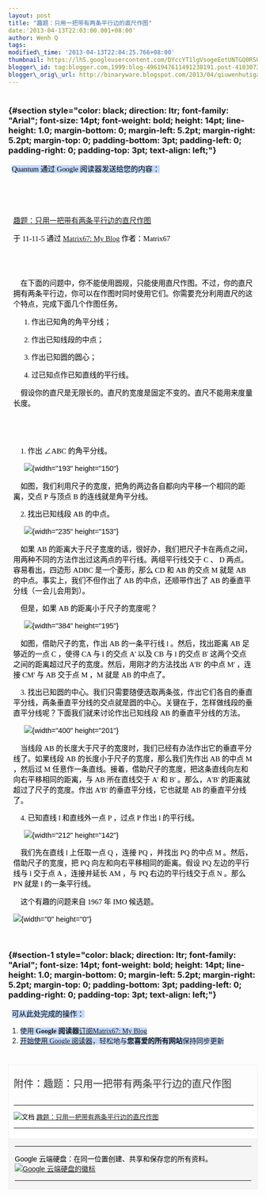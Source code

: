 ```yaml
--- 
layout: post 
title: "趣题：只用一把带有两条平行边的直尺作图" 
date:'2013-04-13T22:03:00.001+08:00' 
author: Wenh Q
tags:
modified\_time: '2013-04-13T22:04:25.766+08:00' 
thumbnail: https://lh5.googleusercontent.com/DYccYT1lgVsogeEetUNTGQ0RSU9gwdkR9c8RqM3fRnUY4wVBs3lNrkTG5qXEOy\_zBqLHGKzU7cBM8h7idNgVIpTPFH0aqPT-7cD4d50PL5btPY9-BkE=s72-c
blogger\_id: tag:blogger.com,1999:blog-4961947611491238191.post-4103073595352627194
blogger\_orig\_url: http://binaryware.blogspot.com/2013/04/qiuwenhutigatbloggercom\_13.html
---
```


<div
style="color: black; direction: ltr; font-family: &quot;Arial&quot;; font-size: 11pt; margin-bottom: 0; margin-left: 1.5pt; margin-right: 1.5pt; margin-top: 0; padding-bottom: 0; padding-left: 0; padding-right: 0; padding-top: 0.8pt;">




</div>

<div
style="color: black; direction: ltr; font-family: &quot;Arial&quot;; font-size: 11pt; margin-bottom: 0; margin-left: 0.8pt; margin-right: 0.8pt; margin-top: 0; padding-bottom: 0; padding-left: 0; padding-right: 0; padding-top: 0.8pt;">




</div>

### <span style="background-color: #c3d9ff; font-size: 1pt;"></span> {#section style="color: black; direction: ltr; font-family: "Arial"; font-size: 14pt; font-weight: bold; height: 14pt; line-height: 1.0; margin-bottom: 0; margin-left: 5.2pt; margin-right: 5.2pt; margin-top: 0; padding-bottom: 3pt; padding-left: 0; padding-right: 0; padding-top: 3pt; text-align: left;"}

<div
style="color: black; direction: ltr; font-family: &quot;Arial&quot;; font-size: 11pt; margin-bottom: 0; margin-left: 5.2pt; margin-right: 5.2pt; margin-top: 0; padding: 0;">

<span
style="background-color: #c3d9ff; font-family: &quot;Verdana&quot;;">Quantum
通过 Google 阅读器发送给您的内容：</span>

</div>

<div
style="color: black; direction: ltr; font-family: &quot;Arial&quot;; font-size: 11pt; height: 11pt; margin-bottom: 0; margin-left: 3pt; margin-right: 3pt; margin-top: 0; padding-bottom: 3pt; padding-left: 0; padding-right: 0; padding-top: 3pt;">

<span
style="background-color: #c3d9ff; font-family: &quot;Verdana&quot;;"></span>

</div>

<div
style="color: black; direction: ltr; font-family: &quot;Arial&quot;; font-size: 11pt; margin-bottom: 0; margin-left: 0.8pt; margin-right: 0.8pt; margin-top: 0; padding-bottom: 0; padding-left: 0; padding-right: 0; padding-top: 0.8pt;">




</div>

<div
style="color: black; direction: ltr; font-family: &quot;Arial&quot;; font-size: 11pt; margin-bottom: 0; margin-left: 1.5pt; margin-right: 1.5pt; margin-top: 0; padding-bottom: 0; padding-left: 0; padding-right: 0; padding-top: 0.8pt;">




</div>

<div
style="color: black; direction: ltr; font-family: &quot;Arial&quot;; font-size: 11pt; height: 11pt; margin-bottom: 0; margin-left: 7.5pt; margin-right: 7.5pt; margin-top: 0; padding: 0;">

<span style="background-color: #c3d9ff; font-size: 1pt;"></span>

</div>

<div
style="color: black; direction: ltr; font-family: &quot;Arial&quot;; font-size: 11pt; margin-bottom: 0; margin-left: 7.5pt; margin-right: 7.5pt; margin-top: 0; padding: 0;">

<span
style="color: #0000ee; font-family: &quot;Verdana&quot;; text-decoration: underline;">[趣题：只用一把带有两条平行边的直尺作图](http://www.matrix67.com/blog/archives/4717)</span>

</div>

<div
style="color: black; direction: ltr; font-family: &quot;Arial&quot;; font-size: 11pt; margin-bottom: 0; margin-left: 7.5pt; margin-right: 7.5pt; margin-top: 0; padding-bottom: 8pt; padding-left: 0; padding-right: 0; padding-top: 0;">

<span style="font-family: &quot;Verdana&quot;;">于 11-11-5 通过
</span><span
style="color: #0000ee; font-family: &quot;Verdana&quot;; text-decoration: underline;">[Matrix67:
My Blog](http://www.matrix67.com/blog)</span><span
style="font-family: &quot;Verdana&quot;;"> 作者：Matrix67</span>

</div>

<div
style="color: black; direction: ltr; font-family: &quot;Arial&quot;; font-size: 11pt; height: 11pt; margin-bottom: 0; margin-left: 7.5pt; margin-right: 7.5pt; margin-top: 0; padding: 0;">

<span style="font-family: &quot;Verdana&quot;;"></span>

</div>

<div
style="color: black; direction: ltr; font-family: &quot;Arial&quot;; font-size: 11pt; margin-bottom: 0; margin-left: 7.5pt; margin-right: 7.5pt; margin-top: 0; padding: 0;">

<span
style="font-family: &quot;Verdana&quot;;">    在下面的问题中，你不能使用圆规，只能使用直尺作图。不过，你的直尺拥有两条平行边，你可以在作图时同时使用它们。你需要充分利用直尺的这个特点，完成下面几个作图任务。</span>

</div>

<div
style="color: black; direction: ltr; font-family: &quot;Arial&quot;; font-size: 11pt; margin-bottom: 0; margin-left: 7.5pt; margin-right: 7.5pt; margin-top: 0; padding: 0;">

<span style="font-family: &quot;Verdana&quot;;">      1.
作出已知角的角平分线；</span>

</div>

<div
style="color: black; direction: ltr; font-family: &quot;Arial&quot;; font-size: 11pt; margin-bottom: 0; margin-left: 7.5pt; margin-right: 7.5pt; margin-top: 0; padding: 0;">

<span style="font-family: &quot;Verdana&quot;;">      2.
作出已知线段的中点；</span>

</div>

<div
style="color: black; direction: ltr; font-family: &quot;Arial&quot;; font-size: 11pt; margin-bottom: 0; margin-left: 7.5pt; margin-right: 7.5pt; margin-top: 0; padding: 0;">

<span style="font-family: &quot;Verdana&quot;;">      3.
作出已知圆的圆心；</span>

</div>

<div
style="color: black; direction: ltr; font-family: &quot;Arial&quot;; font-size: 11pt; margin-bottom: 0; margin-left: 7.5pt; margin-right: 7.5pt; margin-top: 0; padding: 0;">

<span style="font-family: &quot;Verdana&quot;;">      4.
过已知点作已知直线的平行线。</span>

</div>

<div
style="color: black; direction: ltr; font-family: &quot;Arial&quot;; font-size: 11pt; margin-bottom: 0; margin-left: 7.5pt; margin-right: 7.5pt; margin-top: 0; padding: 0;">

<span
style="font-family: &quot;Verdana&quot;;">    假设你的直尺是无限长的。直尺的宽度是固定不变的。直尺不能用来度量长度。</span>

</div>

<div
style="color: black; direction: ltr; font-family: &quot;Arial&quot;; font-size: 11pt; height: 11pt; margin-bottom: 0; margin-left: 7.5pt; margin-right: 7.5pt; margin-top: 0; padding: 0;">

<span style="font-family: &quot;Verdana&quot;;"></span>

</div>

<div
style="color: black; direction: ltr; font-family: &quot;Arial&quot;; font-size: 11pt; margin-bottom: 0; margin-left: 7.5pt; margin-right: 7.5pt; margin-top: 0; padding: 0;">




</div>

<div
style="color: black; direction: ltr; font-family: &quot;Arial&quot;; font-size: 11pt; margin-bottom: 0; margin-left: 7.5pt; margin-right: 7.5pt; margin-top: 0; padding: 0;">




</div>

<div
style="color: black; direction: ltr; font-family: &quot;Arial&quot;; font-size: 11pt; margin-bottom: 0; margin-left: 7.5pt; margin-right: 7.5pt; margin-top: 0; padding: 0;">




</div>

<div
style="color: black; direction: ltr; font-family: &quot;Arial&quot;; font-size: 11pt; margin-bottom: 0; margin-left: 7.5pt; margin-right: 7.5pt; margin-top: 0; padding: 0;">




</div>

<div
style="color: black; direction: ltr; font-family: &quot;Arial&quot;; font-size: 11pt; margin-bottom: 0; margin-left: 7.5pt; margin-right: 7.5pt; margin-top: 0; padding: 0;">




</div>

<div
style="color: black; direction: ltr; font-family: &quot;Arial&quot;; font-size: 11pt; margin-bottom: 0; margin-left: 7.5pt; margin-right: 7.5pt; margin-top: 0; padding: 0;">




</div>

<div
style="color: black; direction: ltr; font-family: &quot;Arial&quot;; font-size: 11pt; margin-bottom: 0; margin-left: 7.5pt; margin-right: 7.5pt; margin-top: 0; padding: 0;">

<span style="font-family: &quot;Verdana&quot;;">  </span>

</div>

<div
style="color: black; direction: ltr; font-family: &quot;Arial&quot;; font-size: 11pt; margin-bottom: 0; margin-left: 7.5pt; margin-right: 7.5pt; margin-top: 0; padding: 0;">

<span style="font-family: &quot;Verdana&quot;;">    1. 作出 ∠ABC
的角平分线。</span>

</div>

<div
style="color: black; direction: ltr; font-family: &quot;Arial&quot;; font-size: 11pt; margin-bottom: 0; margin-left: 7.5pt; margin-right: 7.5pt; margin-top: 0; padding: 0;">

<span
style="font-family: &quot;Verdana&quot;;">      </span>![](https://lh5.googleusercontent.com/DYccYT1lgVsogeEetUNTGQ0RSU9gwdkR9c8RqM3fRnUY4wVBs3lNrkTG5qXEOy_zBqLHGKzU7cBM8h7idNgVIpTPFH0aqPT-7cD4d50PL5btPY9-BkE){width="193"
height="150"}

</div>

<div
style="color: black; direction: ltr; font-family: &quot;Arial&quot;; font-size: 11pt; margin-bottom: 0; margin-left: 7.5pt; margin-right: 7.5pt; margin-top: 0; padding: 0;">

<span
style="font-family: &quot;Verdana&quot;;">    如图，我们利用尺子的宽度，把角的两边各自都向内平移一个相同的距离，交点
P 与顶点 B 的连线就是角平分线。</span>

</div>

<div
style="color: black; direction: ltr; font-family: &quot;Arial&quot;; font-size: 11pt; margin-bottom: 0; margin-left: 7.5pt; margin-right: 7.5pt; margin-top: 0; padding: 0;">




</div>

<div
style="color: black; direction: ltr; font-family: &quot;Arial&quot;; font-size: 11pt; margin-bottom: 0; margin-left: 7.5pt; margin-right: 7.5pt; margin-top: 0; padding: 0;">

<span style="font-family: &quot;Verdana&quot;;">    2. 找出已知线段 AB
的中点。</span>

</div>

<div
style="color: black; direction: ltr; font-family: &quot;Arial&quot;; font-size: 11pt; margin-bottom: 0; margin-left: 7.5pt; margin-right: 7.5pt; margin-top: 0; padding: 0;">

<span
style="font-family: &quot;Verdana&quot;;">      </span>![](https://lh6.googleusercontent.com/cnqT8Y3r6LKPoUr1SljONPq7UHe-CDt4FeXzy1KtY4FEWmnCGE5mhX2pBCgHFGYx_BA6AW4VB89roM6Ay8OaTd_YgeWcGwpDVyCMdn5_JuUbCb1QZts){width="235"
height="153"}

</div>

<div
style="color: black; direction: ltr; font-family: &quot;Arial&quot;; font-size: 11pt; margin-bottom: 0; margin-left: 7.5pt; margin-right: 7.5pt; margin-top: 0; padding: 0;">

<span style="font-family: &quot;Verdana&quot;;">    如果 AB
的距离大于尺子宽度的话，很好办，我们把尺子卡在两点之间，用两种不同的方法作出过这两点的平行线。两组平行线交于
C 、 D 两点。容易看出，四边形 ADBC 是一个菱形，那么 CD 和 AB 的交点 M
就是 AB 的中点。事实上，我们不但作出了 AB 的中点，还顺带作出了 AB
的垂直平分线（一会儿会用到）。</span>

</div>

<div
style="color: black; direction: ltr; font-family: &quot;Arial&quot;; font-size: 11pt; margin-bottom: 0; margin-left: 7.5pt; margin-right: 7.5pt; margin-top: 0; padding: 0;">

<span style="font-family: &quot;Verdana&quot;;">    但是，如果 AB
的距离小于尺子的宽度呢？</span>

</div>

<div
style="color: black; direction: ltr; font-family: &quot;Arial&quot;; font-size: 11pt; margin-bottom: 0; margin-left: 7.5pt; margin-right: 7.5pt; margin-top: 0; padding: 0;">

<span
style="font-family: &quot;Verdana&quot;;">      </span>![](https://lh3.googleusercontent.com/MtuiWfcRLM1QfqWrbObArfu4HszvYVRagDZ5ZTYgGTQK2J6-ObAv39RCbORLAKrXkbt9BsKzJnt25w8qNBYRBgIICMOlP1rBh6HTMnKqN5OrA75U1cg){width="384"
height="195"}

</div>

<div
style="color: black; direction: ltr; font-family: &quot;Arial&quot;; font-size: 11pt; margin-bottom: 0; margin-left: 7.5pt; margin-right: 7.5pt; margin-top: 0; padding: 0;">

<span
style="font-family: &quot;Verdana&quot;;">    如图，借助尺子的宽，作出
AB 的一条平行线 l 。然后，找出距离 AB 足够近的一点 C ，使得 CA 与 l
的交点 A' 以及 CB 与 l 的交点 B'
这两个交点之间的距离超过尺子的宽度。然后，用刚才的方法找出 A'B' 的中点
M' ，连接 CM' 与 AB 交于点 M ，M 就是 AB 的中点了。</span>

</div>

<div
style="color: black; direction: ltr; font-family: &quot;Arial&quot;; font-size: 11pt; margin-bottom: 0; margin-left: 7.5pt; margin-right: 7.5pt; margin-top: 0; padding: 0;">




</div>

<div
style="color: black; direction: ltr; font-family: &quot;Arial&quot;; font-size: 11pt; margin-bottom: 0; margin-left: 7.5pt; margin-right: 7.5pt; margin-top: 0; padding: 0;">

<span style="font-family: &quot;Verdana&quot;;">    3.
找出已知圆的中心。我们只需要随便选取两条弦，作出它们各自的垂直平分线，两条垂直平分线的交点就是圆的中心。关键在于，怎样做线段的垂直平分线呢？下面我们就来讨论作出已知线段
AB 的垂直平分线的方法。</span>

</div>

<div
style="color: black; direction: ltr; font-family: &quot;Arial&quot;; font-size: 11pt; margin-bottom: 0; margin-left: 7.5pt; margin-right: 7.5pt; margin-top: 0; padding: 0;">

<span
style="font-family: &quot;Verdana&quot;;">      </span>![](https://lh3.googleusercontent.com/CoXNms7M6sxhNvYiH88agJL2_Kx7ggfjlhIVvpI4e4r7SVT6xtLNXNorwO0uWVsJFP-5ZqIzVqj0DBrzOePKA5EpCSBQAu3DmFjZ0lmfw-LiJQn9pVQ){width="400"
height="201"}

</div>

<div
style="color: black; direction: ltr; font-family: &quot;Arial&quot;; font-size: 11pt; margin-bottom: 0; margin-left: 7.5pt; margin-right: 7.5pt; margin-top: 0; padding: 0;">

<span style="font-family: &quot;Verdana&quot;;">    当线段 AB
的长度大于尺子的宽度时，我们已经有办法作出它的垂直平分线了。如果线段 AB
的长度小于尺子的宽度，那么我们先作出 AB 的中点 M ，然后过 M
任意作一条直线。接着，借助尺子的宽度，把这条直线向左和向右平移相同的距离，与
AB 所在直线交于 A' 和 B' 。那么，A'B' 的距离就超过了尺子的宽度。作出
A'B' 的垂直平分线，它也就是 AB 的垂直平分线了。</span>

</div>

<div
style="color: black; direction: ltr; font-family: &quot;Arial&quot;; font-size: 11pt; margin-bottom: 0; margin-left: 7.5pt; margin-right: 7.5pt; margin-top: 0; padding: 0;">




</div>

<div
style="color: black; direction: ltr; font-family: &quot;Arial&quot;; font-size: 11pt; margin-bottom: 0; margin-left: 7.5pt; margin-right: 7.5pt; margin-top: 0; padding: 0;">

<span style="font-family: &quot;Verdana&quot;;">    4. 已知直线 l
和直线外一点 P ，过点 P 作出 l 的平行线。</span>

</div>

<div
style="color: black; direction: ltr; font-family: &quot;Arial&quot;; font-size: 11pt; margin-bottom: 0; margin-left: 7.5pt; margin-right: 7.5pt; margin-top: 0; padding: 0;">

<span
style="font-family: &quot;Verdana&quot;;">      </span>![](https://lh5.googleusercontent.com/qc-yDlREYikHdIC7qIxzGZ6z1hYot3qXDFhv0aUJwE1jLxQFxtboCAULyouizsEd4yJUtoK_REcJZUTrM2Ud0WtLOhRQS1tMDuRzoV42L31sRFCFKvQ){width="212"
height="142"}

</div>

<div
style="color: black; direction: ltr; font-family: &quot;Arial&quot;; font-size: 11pt; margin-bottom: 0; margin-left: 7.5pt; margin-right: 7.5pt; margin-top: 0; padding: 0;">

<span style="font-family: &quot;Verdana&quot;;">    我们先在直线 l
上任取一点 Q ，连接 PQ ，并找出 PQ 的中点 M 。然后，借助尺子的宽度，把
PQ 向左和向右平移相同的距离。假设 PQ 左边的平行线与 l 交于点 A
，连接并延长 AM ，与 PQ 右边的平行线交于点 N 。那么 PN 就是 l
的一条平行线。</span>

</div>

<div
style="color: black; direction: ltr; font-family: &quot;Arial&quot;; font-size: 11pt; margin-bottom: 0; margin-left: 7.5pt; margin-right: 7.5pt; margin-top: 0; padding: 0;">




</div>

<div
style="color: black; direction: ltr; font-family: &quot;Arial&quot;; font-size: 11pt; margin-bottom: 0; margin-left: 7.5pt; margin-right: 7.5pt; margin-top: 0; padding: 0;">

<span style="font-family: &quot;Verdana&quot;;">    这个有趣的问题来自
1967 年 IMO 候选题。</span>

</div>

<div
style="color: black; direction: ltr; font-family: &quot;Arial&quot;; font-size: 11pt; margin-bottom: 0; margin-left: 7.5pt; margin-right: 7.5pt; margin-top: 0; padding: 0;">

![](https://lh6.googleusercontent.com/-VBklXV_2oZB_JNY08ptlLNVyIYCHZ5imIymHb_yCiQK7Rr1bA7xVgFYxi2TqhdFLlazHXNnwRsGK024kk7cM9CgTKs-vFyEbKI0jBDNoUZUBRmeXTw){width="0"
height="0"}

</div>

<div
style="color: black; direction: ltr; font-family: &quot;Arial&quot;; font-size: 11pt; height: 11pt; margin: 0; padding: 0;">

<span style="font-family: &quot;Verdana&quot;;"></span>

</div>

<div
style="color: black; direction: ltr; font-family: &quot;Arial&quot;; font-size: 11pt; margin-bottom: 0; margin-left: 1.5pt; margin-right: 1.5pt; margin-top: 0; padding-bottom: 0; padding-left: 0; padding-right: 0; padding-top: 0.8pt;">




</div>

<div
style="color: black; direction: ltr; font-family: &quot;Arial&quot;; font-size: 11pt; margin-bottom: 0; margin-left: 0.8pt; margin-right: 0.8pt; margin-top: 0; padding-bottom: 0; padding-left: 0; padding-right: 0; padding-top: 0.8pt;">




</div>

### <span style="background-color: #c3d9ff; font-size: 1pt;"></span> {#section-1 style="color: black; direction: ltr; font-family: "Arial"; font-size: 14pt; font-weight: bold; height: 14pt; line-height: 1.0; margin-bottom: 0; margin-left: 5.2pt; margin-right: 5.2pt; margin-top: 0; padding-bottom: 3pt; padding-left: 0; padding-right: 0; padding-top: 3pt; text-align: left;"}

<div
style="color: black; direction: ltr; font-family: &quot;Arial&quot;; font-size: 11pt; margin-bottom: 0; margin-left: 5.2pt; margin-right: 5.2pt; margin-top: 0; padding: 0;">

<span
style="background-color: #c3d9ff; font-family: &quot;Verdana&quot;;">可从此处完成的操作：</span>

</div>

1.  <span
    style="background-color: #c3d9ff; font-family: &quot;Verdana&quot;;">使用
    </span><span
    style="background-color: #c3d9ff; font-family: &quot;Verdana&quot;; font-weight: bold;">Google
    阅读器</span><span
    style="background-color: #c3d9ff; color: #0000ee; font-family: &quot;Verdana&quot;; text-decoration: underline;">[订阅Matrix67:
    My
    Blog](http://www.google.com/reader/view/feed%2Fhttp%3A%2F%2Fwww.matrix67.com%2Fblog%2Ffeed.asp?source=email)</span>
2.  <span
    style="background-color: #c3d9ff; color: #0000ee; font-family: &quot;Verdana&quot;; text-decoration: underline;">[开始使用
    Google
    阅读器](http://www.google.com/reader/?source=email)</span><span
    style="background-color: #c3d9ff; font-family: &quot;Verdana&quot;;">，轻松地与</span><span
    style="background-color: #c3d9ff; font-family: &quot;Verdana&quot;; font-weight: bold;">您喜爱的所有网站</span><span
    style="background-color: #c3d9ff; font-family: &quot;Verdana&quot;;">保持同步更新</span>

<div
style="color: black; direction: ltr; font-family: &quot;Arial&quot;; font-size: 11pt; height: 11pt; margin-bottom: 0; margin-left: 3pt; margin-right: 3pt; margin-top: 0; padding-bottom: 3pt; padding-left: 0; padding-right: 0; padding-top: 3pt;">

<span
style="background-color: #c3d9ff; font-family: &quot;Verdana&quot;;"></span>

</div>

<div
style="color: black; direction: ltr; font-family: &quot;Arial&quot;; font-size: 11pt; margin-bottom: 0; margin-left: 0.8pt; margin-right: 0.8pt; margin-top: 0; padding-bottom: 0; padding-left: 0; padding-right: 0; padding-top: 0.8pt;">




</div>

<div
style="color: black; direction: ltr; font-family: &quot;Arial&quot;; font-size: 11pt; margin-bottom: 0; margin-left: 1.5pt; margin-right: 1.5pt; margin-top: 0; padding-bottom: 0; padding-left: 0; padding-right: 0; padding-top: 0.8pt;">




</div>

<div
style="border: 1px solid #f0f0f0; color: black; font-family: Arial, sans-serif; max-width: 650px;">

<div
style="line-height: 21px; margin-bottom: 13px; padding: 14px 10px 4px 10px;">

<span
style="color: #333333; font-size: 20px;">附件：趣题：只用一把带有两条平行边的直尺作图</span>

</div>

<div
style="background-color: white; font-size: 13px; padding: 0px 7px 7px 10px;">

  -------------------------------------------------------------------------------------- --------------------------------------------------------------------------------------------------------------------------------------------
  ![文档](https://ssl.gstatic.com/docs/documents/share/images/services/document-2.png)   [趣题：只用一把带有两条平行边的直尺作图](https://docs.google.com/document/d/1IDGZvV8MByESsgbwtwLDKfMB2wSZBGLrJsFkZEoZZYI/edit?usp=sharing)
  -------------------------------------------------------------------------------------- --------------------------------------------------------------------------------------------------------------------------------------------

</div>

<div style="background-color: whitesmoke; padding: 2px 12px;">

  ----------------------------------------------------------- ---------------------------------------------------------------------------------------------------------------------------------------
  Google 云端硬盘：在同一位置创建、共享和保存您的所有资料。   [![Google 云端硬盘的徽标](https://ssl.gstatic.com/docs/documents/share/images/services/google_logo-1.png)](https://drive.google.com/)
  ----------------------------------------------------------- ---------------------------------------------------------------------------------------------------------------------------------------

</div>

</div>
